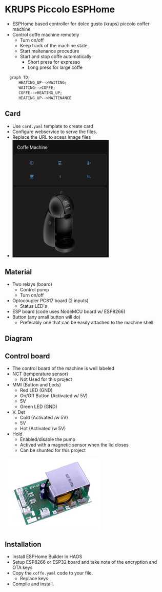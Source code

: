# KRUPS Piccolo ESPHome
 - ESPHome based controller for dolce gusto (krups) piccolo coffer machine
 - Control coffe machine remotely
   - Turn on/off
   - Keep track of the machine state
   - Start maitenance procedure
   - Start and stop coffe automatically
     - Short press for expresso
     - Long press for large coffe

```mermaid
  graph TD;
      HEATING_UP-->WAITING;
      WAITING-->COFFE;
      COFFE-->HEATING_UP;
      HEATING_UP-->MAITENANCE
```

## Card

 - Use `card.yaml` template to create card
 - Configure webservice to serve the files.
 - Replace the URL to acess image files
 - <img src="readme/card.png" width=300>

## Material
 - Two relays (board)
   - Control pump
   - Turn on/off
 - Optocoupler PC817 board (2 inputs)
   - Status LED's
 - ESP board (code uses NodeMCU board w/ ESP8266)
 - Button (any small button will do)
   - Preferably one that can be easily attached to the machine shell

## Diagram


## Control board
 - The control board of the machine is well labeled
 - NCT (temperature sensor)
   - Not Used for this project
 - MMI (Button and Leds)
   - Red LED (GND)
   - On/Off Button (Activated w/ 5V) 
   - 5V
   - Green LED (GND)
 - V. Det
   - Cold (Activated /w 5V)
   - 5V
   - Hot (Activated /w 5V)
 - Hold
   - Enabled/disable the pump
   - Actived with a magnetic sensor when the lid closes
   - Can be shunted for this project

<img src="readme/board.png" width=300>

## Installation 
 - Install ESPHome Builder in HAOS
 - Setup ESP8266 or ESP32 board and take note of the encryption and OTA keys
 - Copy the `coffe.yaml` code to your file.
   - Replace keys
 - Compile and install.
